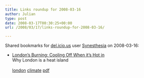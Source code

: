 ```yaml
---
title: Links roundup for 2008-03-16
author: Julian
type: post
date: 2008-03-17T00:30:25+00:00
url: /2008/03/17/links-roundup-for-2008-03-16/

---
```

Shared bookmarks for [del.icio.us][1] user [Synesthesia][2] on 2008-03-16:

  * [London&#8217;s Burning: Cooling Off When it&#8217;s Hot in][3]  
    Why London is a heat island<br>   
    [london][4] [climate][5] [pdf][6]

 [1]: http://del.icio.us/
 [2]: http://del.icio.us/synesthesia
 [3]: http://epistolary.net/londonheatisland.pdf
 [4]: http://del.icio.us/synesthesia/london
 [5]: http://del.icio.us/synesthesia/climate
 [6]: http://del.icio.us/synesthesia/pdf